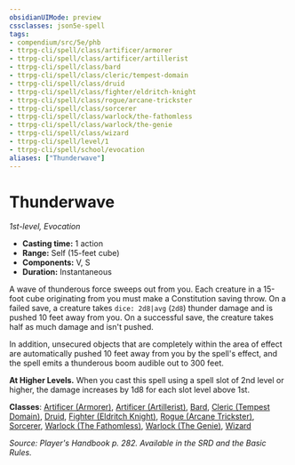 ```yaml
---
obsidianUIMode: preview
cssclasses: json5e-spell
tags:
- compendium/src/5e/phb
- ttrpg-cli/spell/class/artificer/armorer
- ttrpg-cli/spell/class/artificer/artillerist
- ttrpg-cli/spell/class/bard
- ttrpg-cli/spell/class/cleric/tempest-domain
- ttrpg-cli/spell/class/druid
- ttrpg-cli/spell/class/fighter/eldritch-knight
- ttrpg-cli/spell/class/rogue/arcane-trickster
- ttrpg-cli/spell/class/sorcerer
- ttrpg-cli/spell/class/warlock/the-fathomless
- ttrpg-cli/spell/class/warlock/the-genie
- ttrpg-cli/spell/class/wizard
- ttrpg-cli/spell/level/1
- ttrpg-cli/spell/school/evocation
aliases: ["Thunderwave"]
---
```

# Thunderwave
*1st-level, Evocation*  

- **Casting time:** 1 action
- **Range:** Self (15-feet cube)
- **Components:** V, S
- **Duration:** Instantaneous

A wave of thunderous force sweeps out from you. Each creature in a 15-foot cube originating from you must make a Constitution saving throw. On a failed save, a creature takes `dice: 2d8|avg` (`2d8`) thunder damage and is pushed 10 feet away from you. On a successful save, the creature takes half as much damage and isn't pushed.

In addition, unsecured objects that are completely within the area of effect are automatically pushed 10 feet away from you by the spell's effect, and the spell emits a thunderous boom audible out to 300 feet.

**At Higher Levels.** When you cast this spell using a spell slot of 2nd level or higher, the damage increases by 1d8 for each slot level above 1st.

**Classes**: [Artificer (Armorer)](compendium/classes/artificer-armorer-tce.md), [Artificer (Artillerist)](compendium/classes/artificer-artillerist-tce.md), [Bard](compendium/classes/bard.md), [Cleric (Tempest Domain)](compendium/classes/cleric-tempest-domain.md), [Druid](compendium/classes/druid.md), [Fighter (Eldritch Knight)](compendium/classes/fighter-eldritch-knight.md), [Rogue (Arcane Trickster)](compendium/classes/rogue-arcane-trickster.md), [Sorcerer](compendium/classes/sorcerer.md), [Warlock (The Fathomless)](compendium/classes/warlock-the-fathomless-tce.md), [Warlock (The Genie)](compendium/classes/warlock-the-genie-tce.md), [Wizard](compendium/classes/wizard.md)

*Source: Player's Handbook p. 282. Available in the SRD and the Basic Rules.*